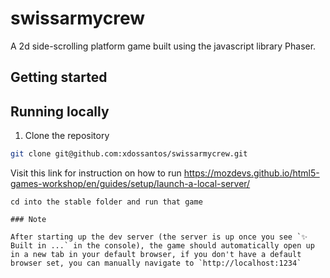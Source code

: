 # swissarmycrew

A 2d side-scrolling platform game built using the javascript library Phaser. 

## Getting started



## Running locally

1. Clone the repository
```bash
git clone git@github.com:xdossantos/swissarmycrew.git
```
Visit this link for instruction on how to run 
https://mozdevs.github.io/html5-games-workshop/en/guides/setup/launch-a-local-server/
```
cd into the stable folder and run that game 

### Note

After starting up the dev server (the server is up once you see `✨  Built in ...` in the console), the game should automatically open up in a new tab in your default browser, if you don't have a default browser set, you can manually navigate to `http://localhost:1234`
